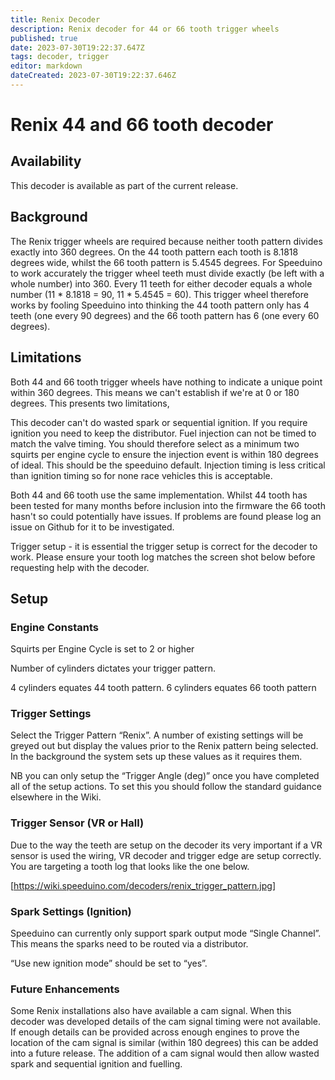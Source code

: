 ```yaml
---
title: Renix Decoder
description: Renix decoder for 44 or 66 tooth trigger wheels
published: true
date: 2023-07-30T19:22:37.647Z
tags: decoder, trigger
editor: markdown
dateCreated: 2023-07-30T19:22:37.646Z
---
```


# Renix 44 and 66 tooth decoder
## Availability

This decoder is available as part of the current release.

## Background

The Renix trigger wheels are required because neither tooth pattern divides exactly into 360 degrees. On the 44 tooth pattern each tooth is 8.1818 degrees wide, whilst the 66 tooth pattern is 5.4545 degrees. For Speeduino to work accurately the trigger wheel teeth must divide exactly (be left with a whole number) into 360. Every 11 teeth for either decoder equals a whole number (11 * 8.1818 = 90, 11 * 5.4545 = 60). This trigger wheel therefore works by fooling Speeduino into thinking the 44 tooth pattern only has 4 teeth (one every 90 degrees) and the 66 tooth pattern has 6 (one every 60 degrees). 

## Limitations

Both 44 and 66 tooth trigger wheels have nothing to indicate a unique point within 360 degrees. This means we can't establish if we're at 0 or 180 degrees. This presents two limitations,

This decoder can't do wasted spark or sequential ignition. If you require ignition you need to keep the distributor.
Fuel injection can not be timed to match the valve timing. You should therefore select as a minimum two squirts per engine cycle to ensure the injection event is within 180 degrees of ideal. This should be the speeduino default. Injection timing is less critical than ignition timing so for none race vehicles this is acceptable.

Both 44 and 66 tooth use the same implementation. Whilst 44 tooth has been tested for many months before inclusion into the firmware the 66 tooth hasn't so could potentially have issues. If problems are found please log an issue on Github for it to be investigated. 

Trigger setup - it is essential the trigger setup is correct for the decoder to work. Please ensure your tooth log matches the screen shot below before requesting help with the decoder.

## Setup

### Engine Constants

Squirts per Engine Cycle is set to 2 or higher

Number of cylinders dictates your trigger pattern. 

4 cylinders equates 44 tooth pattern.
6 cylinders equates 66 tooth pattern

### Trigger Settings

Select the Trigger Pattern “Renix”. A number of existing settings will be greyed out but display the values prior to the Renix pattern being selected. In the background the system sets up these values as it requires them.

NB you can only setup the “Trigger Angle (deg)” once you have completed all of the setup actions. To set this you should follow the standard guidance elsewhere in the Wiki.

### Trigger Sensor (VR or Hall)

Due to the way the teeth are setup on the decoder its very important if a VR sensor is used the wiring, VR decoder and trigger edge are setup correctly. You are targeting a tooth log that looks like the one below.


[https://wiki.speeduino.com/decoders/renix_trigger_pattern.jpg]



### Spark Settings (Ignition)

Speeduino can currently only support spark output mode “Single Channel”. This means the sparks need to be routed via a distributor.

“Use new ignition mode” should be set to “yes”.



### Future Enhancements

Some Renix installations also have available a cam signal. When this decoder was developed details of the cam signal timing were not available. If enough details can be provided across enough engines to prove the location of the cam signal is similar (within 180 degrees) this can be added into a future release. The addition of a cam signal would then allow wasted spark and sequential ignition and fuelling.

